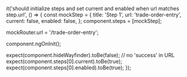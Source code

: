 it('should initialize steps and set current and enabled when url matches step.url', () => {
  const mockStep = {
    title: 'Step 1',
    url: 'trade-order-entry',
    current: false,
    enabled: false,
  };
  component.steps = [mockStep];

  mockRouter.url = '/trade-order-entry';

  component.ngOnInit();

  expect(component.hideWayfinder).toBe(false); // no 'success' in URL
  expect(component.steps[0].current).toBe(true);
  expect(component.steps[0].enabled).toBe(true);
});